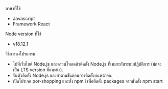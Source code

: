 ภาษาที่ใช้

- Javascript
- Framework React

Node version ที่ใช้

- v18.12.1

วีธีการลงโปรแกรม

- ไปที่เว็บไซต์ Node.js และดาวน์โหลดตัวติดตั้ง Node.js ที่เหมาะกับระบบปฏิบัติการ (มักจะเป็น LTS version ที่แนะนำ).
- รันตัวติดตั้ง Node.js และทำตามขั้นตอนการติดตั้งบนหน้าจอ.
- เปิดโปรเจค por-shopping และสั่ง npm i เพื่อติดตั้ง packages จากนั้นสั่ง npm start
